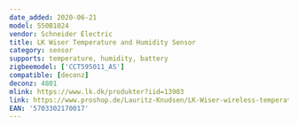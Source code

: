 ```yaml
---
date_added: 2020-06-21
model: 550B1024
vendor: Schneider Electric 
title: LK Wiser Temperature and Humidity Sensor
category: sensor
supports: temperature, humidity, battery
zigbeemodel: ['CCT595011_AS']
compatible: [deconz]
deconz: 4801
mlink: https://www.lk.dk/produkter?iid=13903
link: https://www.proshop.de/Lauritz-Knudsen/LK-Wiser-wireless-temperature-and-humidity-sensor/2929904
EAN: '5703302170017'
---
```

